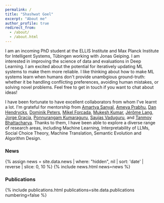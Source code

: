```yaml
---
permalink: /
title: "Shashwat Goel"
excerpt: "About me"
author_profile: true
redirect_from: 
  - /about/
  - /about.html
---
```


I am an incoming PhD student at the ELLIS Institute and Max Planck Institute for Intelligent Systems, Tübingen working with Jonas Geiping. I am interested in improving the science of data and evaluations in Deep Learning. I am excited about the potential for iteratively updating ML systems to make them more reliable. I like thinking about how to make ML systems learn when humans don't provide unambgious ground-truth: whether it be handling conflicting preferences, avoiding human mistakes, or solving novel problems. Feel free to get in touch if you want to chat about ideas!

I have been fortunate to have excellent collaborators from whom I've learnt a lot. I'm grateful for mentorship from [Amartya Sanyal](https://amartya18x.github.io/), [Ameya Prabhu](https://drimpossible.github.io/), [Dan Hendrycks](https://people.eecs.berkeley.edu/~hendrycks/), [Dominik Peters](https://dominik-peters.de/), [Mikel Forcada](https://www.dlsi.ua.es/~mlf/), [Mukesh Kumar](https://www.ikkumpal.com/), [Jérôme Lang](https://www.lamsade.dauphine.fr/~lang/), [Jorge Gracia](http://jogracia.url.ph/web/), [Ponnurangam Kumaraguru](https://precog.iiit.ac.in/), [Saujas Vaduguru](https://saujasv.github.io/), and [Tanmoy Bhattacharya](https://sites.santafe.edu/~tanmoy/cv.html). Thanks to them, I have been able to explore a diverse range of research areas, including Machine Learning, Interpretability of LLMs, Social Choice Theory, Machine Translation, Semantic Evolution and Algorithm Design.

<h3>News</h3>
{% assign news = site.data.news | where: "hidden", nil | sort: 'date' | reverse | slice: 0, 10 %}
{% include news.html news=news %}


<h3>Publications</h3>
{% include publications.html
    publications=site.data.publications
    numbering=false
%}

